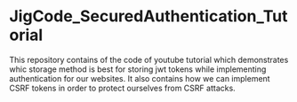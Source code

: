 # JigCode_SecuredAuthentication_Tutorial

This repository contains of the code of youtube tutorial which demonstrates whic storage method is best for storing jwt tokens while implementing authentication for our websites. It also contains how we can implement CSRF tokens in order to protect ourselves from CSRF attacks. 

